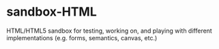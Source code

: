 # sandbox-HTML
HTML/HTML5 sandbox for testing, working on, and playing with different implementations (e.g. forms, semantics, canvas, etc.)
